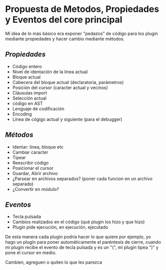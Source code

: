 # Propuesta de Metodos, Propiedades y Eventos del core principal #


Mi idea de lo más básico era exponer "pedazos" de código
para los plugin mediante propiedades y hacer cambio mediante
métodos.

## _Propiedades_ ##
  * Código entero
  * Nivel de identación de la línea actual
  * Bloque actual
  * Cabecera del bloque actual (declaratoria, parámetros)
  * Posición del cursor (caracter actual y vecinos)
  * Cláusulas import
  * Selección actual
  * código en AST
  * Lenguaje de codificación
  * Encoding
  * Línea de cógigo actual y siguiente (para el debugger)


## _Métodos_ ##
  * Identar: línea, bloque etc
  * Cambiar caracter
  * Tipear
  * Reescribir código
  * Posicionar el cursor
  * Guardar, Abrir archivo
  * ¿Parsear en archivos separados? (poner cada funcion en un archivo separado)
  * ¿Convertir en módulo?


## _Eventos_ ##
  * Tecla pulsada
  * Cambios realizados en el código (qué plugin los hizo y que hizo)
  * Plugin pide ejecución, en ejecución, ejecutado


De esta manera cada plugin podría hacer lo que quiere
por ejemplo, yo hago un plugín para poner automáticamente
el paréntesis de cierre, cuando mi plugin recibe el
evento de tecla pulsada y es un "(", mi plugin tipea ")"
y pone el cursor en medio.

Cambien, agreguen o quiten lo que les parezca